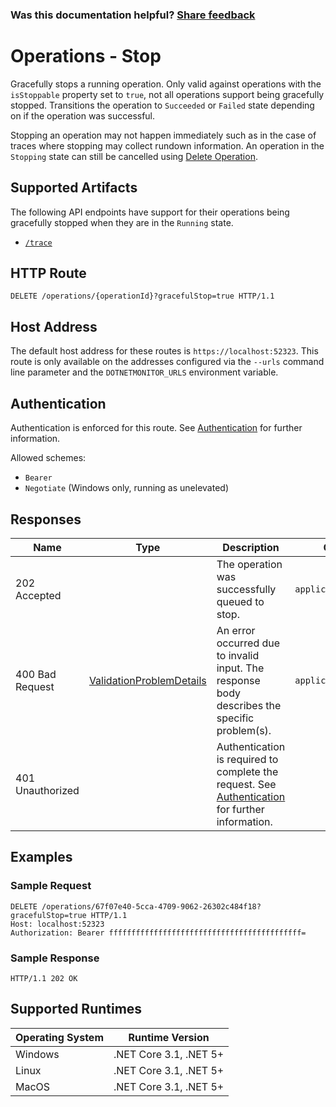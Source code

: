 
### Was this documentation helpful? [Share feedback](https://www.research.net/r/DGDQWXH?src=documentation%2Fapi%2Foperations-stop)

# Operations - Stop

Gracefully stops a running operation. Only valid against operations with the `isStoppable` property set to `true`, not all operations support being gracefully stopped. Transitions the operation to `Succeeded` or `Failed` state depending on if the operation was successful.

Stopping an operation may not happen immediately such as in the case of traces where stopping may collect rundown information. An operation in the `Stopping` state can still be cancelled using [Delete Operation](operations-delete.md).

## Supported Artifacts

The following API endpoints have support for their operations being gracefully stopped when they are in the `Running` state.
- [`/trace`](./api/trace.md)

## HTTP Route

```http
DELETE /operations/{operationId}?gracefulStop=true HTTP/1.1
```

## Host Address

The default host address for these routes is `https://localhost:52323`. This route is only available on the addresses configured via the `--urls` command line parameter and the `DOTNETMONITOR_URLS` environment variable.

## Authentication

Authentication is enforced for this route. See [Authentication](./../authentication.md) for further information.

Allowed schemes:
- `Bearer`
- `Negotiate` (Windows only, running as unelevated)

## Responses

| Name | Type | Description | Content Type |
|---|---|---|---|
| 202 Accepted |  | The operation was successfully queued to stop. | `application/json` |
| 400 Bad Request | [ValidationProblemDetails](definitions.md#validationproblemdetails) | An error occurred due to invalid input. The response body describes the specific problem(s). | `application/problem+json` |
| 401 Unauthorized | | Authentication is required to complete the request. See [Authentication](./../authentication.md) for further information. | |

## Examples

### Sample Request

```http
DELETE /operations/67f07e40-5cca-4709-9062-26302c484f18?gracefulStop=true HTTP/1.1
Host: localhost:52323
Authorization: Bearer fffffffffffffffffffffffffffffffffffffffffff=
```

### Sample Response

```http
HTTP/1.1 202 OK
```

## Supported Runtimes

| Operating System | Runtime Version |
|---|---|
| Windows | .NET Core 3.1, .NET 5+ |
| Linux | .NET Core 3.1, .NET 5+ |
| MacOS | .NET Core 3.1, .NET 5+ |
